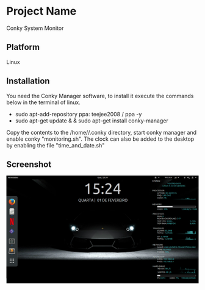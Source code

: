 # Project Name
Conky System Monitor

## Platform
Linux

## Installation
You need the Conky Manager software, to install it execute the commands below in the terminal of linux.

- sudo apt-add-repository ppa: teejee2008 / ppa -y
- sudo apt-get update & & sudo apt-get install conky-manager

Copy the contents to the /home/<user>/.conky directory, start conky manager and enable conky "monitoring.sh".
The clock can also be added to the desktop by enabling the file "time_and_date.sh"

## Screenshot 
![My Desktop](https://github.com/emanuel36/conky_system_monitor/blob/master/screenshots/My_Desktop.png)
